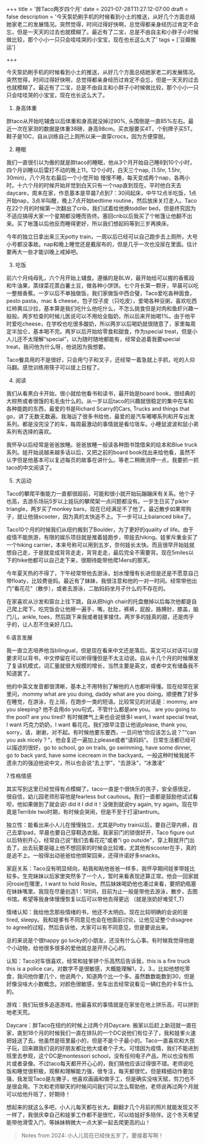 +++
title = '胖Taco两岁四个月'
date = 2021-07-28T11:27:12-07:00
draft = false
description = '今天泵奶刷手机的时候看到小土的推送，从好几个方面总结她家老二的发展情况。突然觉得，时间过得好快啊，总觉得都亲身经历过肯定不会忘，但是一天天的过去也就模糊了。最近有了二宝，总是不由自主和小胖子小时候做比较，那个小小一只只会哇哇哭的小宝宝，现在也长这么大了'
tags = ['豆瓣搬运']

+++

今天泵奶刷手机的时候看到小土的推送，从好几个方面总结她家老二的发展情况。突然觉得，时间过得好快啊，总觉得都亲身经历过肯定不会忘，但是一天天的过去也就模糊了。最近有了二宝，总是不由自主和小胖子小时候做比较，那个小小一只只会哇哇哭的小宝宝，现在也长这么大了。

1. 身高体重

胖taco从开始吃辅食以后体重和身高就没掉过90%, 头围倒是一直85%左右。最近一次在家测的数据是体重38磅，身高98cm。买衣服要买4T，个别牌子买5T。鞋子是10C，自从训练自己上厕所以来一直穿crocs，因为方便穿脱。

2. 睡眠

我们一直很引以为傲的就是胖taco的睡眠，他从3个月开始自己睡8到10个小时，四个月训睡以后雷打不动的晚上11，12个小时，白天三个nap, (1.5hr, 1.5hr, 30min)，八个月左右最后一个小觉开始 慢慢不睡，每天变成两个nap，各两小时。十六个月的时候开始并觉到白天只有一个nap直到现在。平时他白天去daycare，周末在家，作息基本是早晨7点到7：30间起床，中午12点半吃饭，1点开始nap，3点半叫醒，晚上7点开始bedtime routine，然后放床关灯走人。Taco在22个月的时候第一次翻出了crib，我们试着给他换toddler bed，但是终究因为不适应搞得大家一个星期都没睡而告终。塞回crib以后我买了个帐篷让他翻不出来。买了帐篷以后他反而睡得更好，所以我们想起码等到三岁再换床。

今年的独立日拿出来三天potty train，一周以后已经可以自己跑步去上厕所，大号小号都没事故。nap和晚上睡觉还是戴尿布的，但是几乎一次也没尿在里面。估计要再大一些才能训晚上戒掉吧。

3. 吃饭

前六个月纯母乳，六个月开始上辅食。遵循的是BLW，最开始给可以握的香蕉段和牛油果，蒸绿菜花蒸白薯土豆，做各种小饼饼。七个月长第一颗牙，早晨可以吃一整根香蕉。一岁以后不单独做饭，我们家做饭中西合璧，Taco爱吃各种面食，pesto pasta，mac & cheese，包子饺子皮（只吃皮），爱喝各种豆粥，喜欢吃西红柿黄瓜沙拉，基本算是我们吃什么他吃什么，不怎么挑食但是对肉和鱼虾兴趣一般般。两岁检查的时候儿医说可以不用给全脂奶，所以后来开始喝1%。由于他平时爱吃cheese，在学校也吃很多酸奶，所以两岁以后喝奶就很随意了，家里每周定半加仑，基本喝不完。两岁以后开始给零食和甜食，作为special treat，但是小人儿还不太理解“special”，以为随时随地都能有，经常会追着我要special treat，我问他为什么呀，他说因为我想要。

Taco餐具用的不是很好，只会用勺子和叉子，还经常一着急就上手抓，吃的人仰马翻。感觉训练用筷子可以提上日程了。

4. 阅读

我们从看黑白卡开始，很小就给他看书和读书，最开始是board book，很经典的大棕熊或者很饿的毛毛虫什么的。从一岁以后taco的兴趣就很稳定的集中在车和各种能跑的东西，最爱的书是Richard Scarry的Cars, Trucks and things that go，讲了无数无数遍。我海运了很多书给他，最爱的是汽车嘟嘟系列和开车出发系列。都是没完没了的车，每周最激动的事情就是看垃圾车。小睡鼠波波和鼠小弟系列有选择的喜欢。

我怀孕以后经常是爸爸放睡。爸爸放睡一般读各种图书馆借来的绘本和Blue truck系列。娃开始说越来越多话以后，又把之前的board book找出来给他看，虽然不认字但是他基本可以复述每页的故事在讲什么。等老二稍微消停一点，我要抓一抓taco的中文阅读了。

5. 大运动

Taco的攀爬平衡能力一直都很超前，可能和很小就开始玩蹦蹦床有关系。他个子也高，去游乐场玩5岁以上娃玩的攀爬架一点问题都没有。一岁生日买了pikler triangle，两岁买了monkey bars，现在已经满足不了他了。最近散步如果带狗子，就让他骑scooter，因为真的太快追不上。下一步可以上balanced bike了。

Taco10个月的时候我们从纽约搬到了Boulder，为了更好的quality of life。由于疫情不能旅游，有限的娱乐项目就是推着娃跑步，带娃去hiking。娃爹斥重金买了一个hiking carrier，本来号称可以用到五岁，奈何娃长太快。而且很早开始娃就想自己走，于是就变成背背走走，背背走走，最后完全不需要背。现在5miles以下的hike他都可以自己走下来，很期待能带他爬14ers的那天。

今年夏天热的不得了，下午经常带他去游泳，划水慢慢有长进但是还是不愿意自己带floaty，比较费爸妈。最近有了妹妹，我很注意和他的一对一时间。经常带他出门“看花花”（散步），或者去游泳，二胎妈妈坐月子什么的不存在的。

在家喜欢从沙发和窗台上往下跳，自从把high chair的托盘撤掉以后每次他都是自己爬上爬下。吃完饭会让他擦一遍手，嘴，肚肚，裤裤，屁股，胳膊肘，膝盖，脑门儿，ankle, toes，然后跳下来我或者娃爹接住。两岁多的娃真的甜，还是肉乎乎的，让人忍不住亲好几口。

6.语言发展

我一直立志培养他当bilingual，但是现在看来中文还是落后。英文可以对话可以提要求可以背书，中文停留在可以听得懂但是不太主动说。自从十几个月的时候爆发了复读机模式，词汇量就很大规模的增长，当然主要是英文，或者中文有储备我不知道罢了。

他的中英文发音都很清晰，基本上不用特别了解他的人也都听得懂。现在经常在家里问，mommy what are you doing, daddy what are you doing，顺便教了好多在睡觉，在游泳，在上班，在跑步一类的短语。比较常见的对话是：mommy, are you sleeping? 他不会用do you句式，不管什么都是are you。 are you going to the pool? are you tired? 有时候脾气上来也会说很多I want, I want special treat, I want 巧克力奶奶，I want 看花花。我们很早注意让他说please, thank you, sorry，请，谢谢，对不起。有时候他要东要西，一旦问他“你应该怎么说？”“can you ask nicely？”，他会复述一遍加上please或者“请妈妈”。 日常生活都已经可以描述的很好，go to school, go on trails, go swimming, have some dinner, go to back yard, have some icecream in the backyard。一般这种时候我就不遗余力的强迫他说中文，所以也会说“去上学”，“去游泳”，“冰激凌”

7.性格情感

其实写到这里已经觉得有点模糊了。taco一直是个很快乐的孩子，安全感很足，很自信，幼儿园老师形容他是fearless but cautious。我们一直都是鼓励他试试看呗，他如果做到了就会说I did it I did it！没做到就说try again, try again。现在毕竟是Terrible two时期，有时候会哭闹，但是不至于打滚tantrum。

独立性：能看出来小人儿在慢慢独立，尤其是Potty train以后，要自己穿内裤，自己去拿Ipad，早晨也要自己穿鞋选衣服。我家前门的锁很好开，Taco figure out以后特别开心，经常自己说“我们去看花花”或者“i go outside"，穿上鞋就开门出去了。出去玩要是碰上他不想回家的时候会比较难，尤其他有scooter在手，真的是追不上。一般得出动爸爸给他绑架回来，还得许诺好多snacks。

家庭关系：Taco没有明显倾向，粘我和粘他爸爸一样多，我怀孕期间娃爹带娃比较多。生完妹妹以后家里突然多了一个人，暂时来看表现还算正常。他会一回家就问rosie在哪里，I want to hold Rosie。然后妹妹喝奶他也凑过来看，要把奶瓶塞在妹妹嘴里。我现在尽量创造1：1时间，目前为止一般是带他去游泳，散步，去图书馆。希望等我身体慢慢恢复以后可以带他去得更远 （就是涨奶好难受T_T)

情绪认知：我给他念那些情绪的书，他还不太明白。现在比较明确的会说的是tired, sleepy。我和娃爹有不同意见也会在他面前讨论，让他见证整个disagree to agree的过程，然后告诉他，大家可以有不同意见，但是要说出来。

总的来说是个很happy go lucky的小朋友，还没有什么心事。有时候我觉得他是个小动物，给他很多很多的爱他就总是开开心心的。

认知：Taco对车很喜欢，经常和娃爹拼个乐高然后告诉我，this is a fire truck this is a police car。对数字不是很敏感，大概能理解1，2，3.。比如他想吃零食，我问他你要几个，他说两个，知道两个比一个多。虽然数数能数到30，但是好像没啥大小数概念。对颜色很敏感，坐车出去经常说看见一辆红色的卡车什么的。

游戏：我们玩很多追逐游戏，他最喜欢的事情就是在家坐在地上拼乐高，可以拼到地老天荒。

Daycare：胖Taco在纽约的时候上过两个月Daycare. 搬家以后赶上新冠就一直在家，直到18个月的时候我们一直在排队的一个DC说他们有位子了，我和娃爹火速把娃送了去。他虽然是班里最小的，但是不是个子最小的。Taco一直喜欢和大孩子玩，回来跟我们说的好朋友都比他大或者个子大。可惜因为疫情，我们不能进到班里去参观，这个DC是montessori school，没有任何电子产品，所以也没有照片或者录像。不过taco每天都开开心心的，我们猜他应该过得很不错。老师说吃饭和睡觉很积极，观察和理解能力强，很专注，每天都很忙。但是精细动作要加强，我发现Taco是左撇子，他喜欢画画和做手工，但是确实没啥天赋，剪刀也不是很会用。下次和老师聊天的时候问问我们可以怎么帮助他，老师说再过两个月就可以给他升班了，好期待！

想起来的就这么多吧，小人儿每天都在长大。翻翻才几个月前的照片就能发现又不一样了，我很庆幸自己和娃爹工作都不是很忙，可以给娃好多陪伴。这个冬天希望能带他滑雪入门，等妹妹稍微大一点大家一起去爬更高的山！

> Notes from 2024: 小人儿现在已经快五岁了。要接着写啊！